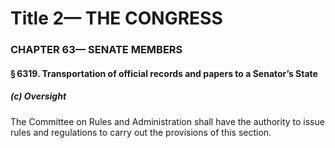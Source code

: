 
# Title 2— THE CONGRESS
### CHAPTER 63— SENATE MEMBERS
#### § 6319. Transportation of official records and papers to a Senator’s State
##### (c) Oversight

The Committee on Rules and Administration shall have the authority to issue rules and regulations to carry out the provisions of this section.
